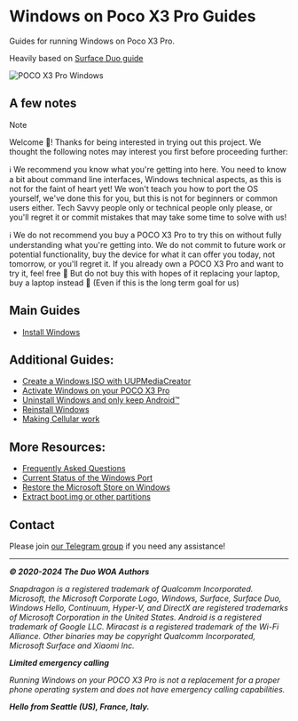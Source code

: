 # Windows on Poco X3 Pro Guides

Guides for running Windows on Poco X3 Pro.

Heavily based on [Surface Duo guide](https://github.com/WOA-Project/SurfaceDuo-Guides)

![POCO X3 Pro Windows](https://github.com/woa-vayu/src_vayu_windows/blob/main/2PocoX3ProWindows.png)

## A few notes

> [!NOTE]
> Welcome 🥰! Thanks for being interested in trying out this project. We thought the following notes may interest you first before proceeding further:
>
> ℹ️ We recommend you know what you're getting into here. You need to know a bit about command line interfaces, Windows technical aspects, as this is not for the faint of heart yet! We won't teach you how to port the OS yourself, we've done this for you, but this is not for beginners or common users either. Tech Savvy people only or technical people only please, or you'll regret it or commit mistakes that may take some time to solve with us!
>
> ℹ️ We do not recommend you buy a POCO X3 Pro to try this on without fully understanding what you're getting into. We do not commit to future work or potential functionality, buy the device for what it can offer you today, not tomorrow, or you'll regret it. If you already own a POCO X3 Pro and want to try it, feel free 🙂 But do not buy this with hopes of it replacing your laptop, buy a laptop instead 🙂 (Even if this is the long term goal for us)

## Main Guides

- [Install Windows](/InstallWindows-en.md)

## Additional Guides:

- [Create a Windows ISO with UUPMediaCreator](/InstallWindows-en/ISO/GetWindows.md)
- [Activate Windows on your POCO X3 Pro](https://support.microsoft.com/en-us/windows/activate-windows-c39005d4-95ee-b91e-b399-2820fda32227)
- [Uninstall Windows and only keep Android™](/InstallWindows-en/Uninstall.md)
- [Reinstall Windows](/InstallWindows-en/ReInstallWindows.md)
- [Making Cellular work](/InstallWindows-en/Cellular)

## More Resources:

- [Frequently Asked Questions](/FAQ-en.md)
- [Current Status of the Windows Port](/Status-en.md)
- [Restore the Microsoft Store on Windows](/RestoreMicrosoftStore-en.md)
- [Extract boot.img or other partitions](/Other-en/ExtractingPartitions.md)

## Contact

Please join [our Telegram group](https://t.me/winonvayualt) if you need any assistance!

---

_**© 2020-2024 The Duo WOA Authors**_

_Snapdragon is a registered trademark of Qualcomm Incorporated. Microsoft, the Microsoft Corporate Logo, Windows, Surface, Surface Duo, Windows Hello, Continuum, Hyper-V, and DirectX are registered trademarks of Microsoft Corporation in the United States. Android is a registered trademark of Google LLC. Miracast is a registered trademark of the Wi-Fi Alliance. Other binaries may be copyright Qualcomm Incorporated, Microsoft Surface and Xiaomi Inc._

_**Limited emergency calling**_

_Running Windows on your POCO X3 Pro is not a replacement for a proper phone operating system and does not have emergency calling capabilities._

_**Hello from Seattle (US), France, Italy.**_



















